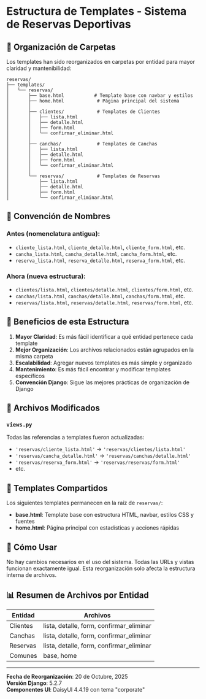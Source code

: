 # Estructura de Templates - Sistema de Reservas Deportivas

## 📁 Organización de Carpetas

Los templates han sido reorganizados en carpetas por entidad para mayor claridad y mantenibilidad:

```
reservas/
├── templates/
│   └── reservas/
│       ├── base.html           # Template base con navbar y estilos
│       ├── home.html            # Página principal del sistema
│       │
│       ├── clientes/            # Templates de Clientes
│       │   ├── lista.html
│       │   ├── detalle.html
│       │   ├── form.html
│       │   └── confirmar_eliminar.html
│       │
│       ├── canchas/             # Templates de Canchas
│       │   ├── lista.html
│       │   ├── detalle.html
│       │   ├── form.html
│       │   └── confirmar_eliminar.html
│       │
│       └── reservas/            # Templates de Reservas
│           ├── lista.html
│           ├── detalle.html
│           ├── form.html
│           └── confirmar_eliminar.html
```

## 📝 Convención de Nombres

### Antes (nomenclatura antigua):
- `cliente_lista.html`, `cliente_detalle.html`, `cliente_form.html`, etc.
- `cancha_lista.html`, `cancha_detalle.html`, `cancha_form.html`, etc.
- `reserva_lista.html`, `reserva_detalle.html`, `reserva_form.html`, etc.

### Ahora (nueva estructura):
- `clientes/lista.html`, `clientes/detalle.html`, `clientes/form.html`, etc.
- `canchas/lista.html`, `canchas/detalle.html`, `canchas/form.html`, etc.
- `reservas/lista.html`, `reservas/detalle.html`, `reservas/form.html`, etc.

## 🎯 Beneficios de esta Estructura

1. **Mayor Claridad**: Es más fácil identificar a qué entidad pertenece cada template
2. **Mejor Organización**: Los archivos relacionados están agrupados en la misma carpeta
3. **Escalabilidad**: Agregar nuevos templates es más simple y organizado
4. **Mantenimiento**: Es más fácil encontrar y modificar templates específicos
5. **Convención Django**: Sigue las mejores prácticas de organización de Django

## 🔧 Archivos Modificados

### `views.py`
Todas las referencias a templates fueron actualizadas:
- `'reservas/cliente_lista.html'` → `'reservas/clientes/lista.html'`
- `'reservas/cancha_detalle.html'` → `'reservas/canchas/detalle.html'`
- `'reservas/reserva_form.html'` → `'reservas/reservas/form.html'`
- etc.

## 📌 Templates Compartidos

Los siguientes templates permanecen en la raíz de `reservas/`:
- **base.html**: Template base con estructura HTML, navbar, estilos CSS y fuentes
- **home.html**: Página principal con estadísticas y acciones rápidas

## 🚀 Cómo Usar

No hay cambios necesarios en el uso del sistema. Todas las URLs y vistas funcionan exactamente igual. Esta reorganización solo afecta la estructura interna de archivos.

## 📊 Resumen de Archivos por Entidad

| Entidad   | Archivos                                                           |
|-----------|-------------------------------------------------------------------|
| Clientes  | lista, detalle, form, confirmar_eliminar                          |
| Canchas   | lista, detalle, form, confirmar_eliminar                          |
| Reservas  | lista, detalle, form, confirmar_eliminar                          |
| Comunes   | base, home                                                        |

---

**Fecha de Reorganización**: 20 de Octubre, 2025  
**Versión Django**: 5.2.7  
**Componentes UI**: DaisyUI 4.4.19 con tema "corporate"
